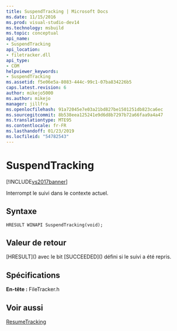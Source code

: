 ```yaml
---
title: SuspendTracking | Microsoft Docs
ms.date: 11/15/2016
ms.prod: visual-studio-dev14
ms.technology: msbuild
ms.topic: conceptual
api_name:
- SuspendTracking
api_location:
- filetracker.dll
api_type:
- COM
helpviewer_keywords:
- SuspendTracking
ms.assetid: f5e06e5a-8083-444c-99c1-07ba834226b5
caps.latest.revision: 6
author: mikejo5000
ms.author: mikejo
manager: jillfra
ms.openlocfilehash: 91a72045e7e03a21bd827be1501251db823ca6ec
ms.sourcegitcommit: 8b538eea125241e9d6d8b7297b72a66faa9a4a47
ms.translationtype: MTE95
ms.contentlocale: fr-FR
ms.lasthandoff: 01/23/2019
ms.locfileid: "54782543"
---
```

# <a name="suspendtracking"></a>SuspendTracking
[!INCLUDE[vs2017banner](../includes/vs2017banner.md)]

  
Interrompt le suivi dans le contexte actuel.  
  
## <a name="syntax"></a>Syntaxe  
  
```  
HRESULT WINAPI SuspendTracking(void);  
```  
  
## <a name="return-value"></a>Valeur de retour  
 [HRESULT](<!-- TODO: review code entity reference <xref:assetId:///HRESULT?qualifyHint=False&amp;autoUpgrade=True>  -->) avec le bit [SUCCEEDED](<!-- TODO: review code entity reference <xref:assetId:///SUCCEEDED?qualifyHint=False&amp;autoUpgrade=True>  -->) défini si le suivi a été repris.  
  
## <a name="requirements"></a>Spécifications  
 **En-tête :** FileTracker.h  
  
## <a name="see-also"></a>Voir aussi  
 [ResumeTracking](../msbuild/resumetracking.md)
